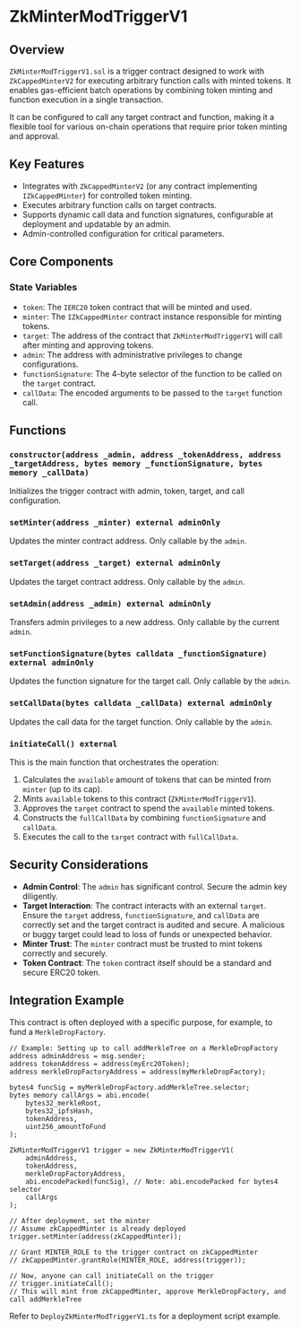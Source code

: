 # ZkMinterModTriggerV1

## Overview
`ZkMinterModTriggerV1.sol` is a trigger contract designed to work with `ZkCappedMinterV2` for executing arbitrary function calls with minted tokens. It enables gas-efficient batch operations by combining token minting and function execution in a single transaction.

It can be configured to call any target contract and function, making it a flexible tool for various on-chain operations that require prior token minting and approval.

## Key Features
- Integrates with `ZkCappedMinterV2` (or any contract implementing `IZkCappedMinter`) for controlled token minting.
- Executes arbitrary function calls on target contracts.
- Supports dynamic call data and function signatures, configurable at deployment and updatable by an admin.
- Admin-controlled configuration for critical parameters.

## Core Components

### State Variables
- `token`: The `IERC20` token contract that will be minted and used.
- `minter`: The `IZkCappedMinter` contract instance responsible for minting tokens.
- `target`: The address of the contract that `ZkMinterModTriggerV1` will call after minting and approving tokens.
- `admin`: The address with administrative privileges to change configurations.
- `functionSignature`: The 4-byte selector of the function to be called on the `target` contract.
- `callData`: The encoded arguments to be passed to the `target` function call.

## Functions

### `constructor(address _admin, address _tokenAddress, address _targetAddress, bytes memory _functionSignature, bytes memory _callData)`
Initializes the trigger contract with admin, token, target, and call configuration.

### `setMinter(address _minter) external adminOnly`
Updates the minter contract address. Only callable by the `admin`.

### `setTarget(address _target) external adminOnly`
Updates the target contract address. Only callable by the `admin`.

### `setAdmin(address _admin) external adminOnly`
Transfers admin privileges to a new address. Only callable by the current `admin`.

### `setFunctionSignature(bytes calldata _functionSignature) external adminOnly`
Updates the function signature for the target call. Only callable by the `admin`.

### `setCallData(bytes calldata _callData) external adminOnly`
Updates the call data for the target function. Only callable by the `admin`.

### `initiateCall() external`
This is the main function that orchestrates the operation:
1. Calculates the `available` amount of tokens that can be minted from `minter` (up to its cap).
2. Mints `available` tokens to this contract (`ZkMinterModTriggerV1`).
3. Approves the `target` contract to spend the `available` minted tokens.
4. Constructs the `fullCallData` by combining `functionSignature` and `callData`.
5. Executes the call to the `target` contract with `fullCallData`.

## Security Considerations
- **Admin Control**: The `admin` has significant control. Secure the admin key diligently.
- **Target Interaction**: The contract interacts with an external `target`. Ensure the `target` address, `functionSignature`, and `callData` are correctly set and the target contract is audited and secure. A malicious or buggy target could lead to loss of funds or unexpected behavior.
- **Minter Trust**: The `minter` contract must be trusted to mint tokens correctly and securely.
- **Token Contract**: The `token` contract itself should be a standard and secure ERC20 token.

## Integration Example
This contract is often deployed with a specific purpose, for example, to fund a `MerkleDropFactory`.

```solidity
// Example: Setting up to call addMerkleTree on a MerkleDropFactory
address adminAddress = msg.sender;
address tokenAddress = address(myErc20Token);
address merkleDropFactoryAddress = address(myMerkleDropFactory);

bytes4 funcSig = myMerkleDropFactory.addMerkleTree.selector;
bytes memory callArgs = abi.encode(
    bytes32_merkleRoot, 
    bytes32_ipfsHash, 
    tokenAddress, 
    uint256_amountToFund
);

ZkMinterModTriggerV1 trigger = new ZkMinterModTriggerV1(
    adminAddress,
    tokenAddress,
    merkleDropFactoryAddress,
    abi.encodePacked(funcSig), // Note: abi.encodePacked for bytes4 selector
    callArgs
);

// After deployment, set the minter
// Assume zkCappedMinter is already deployed
trigger.setMinter(address(zkCappedMinter));

// Grant MINTER_ROLE to the trigger contract on zkCappedMinter
// zkCappedMinter.grantRole(MINTER_ROLE, address(trigger));

// Now, anyone can call initiateCall on the trigger
// trigger.initiateCall(); 
// This will mint from zkCappedMinter, approve MerkleDropFactory, and call addMerkleTree
```

Refer to `DeployZkMinterModTriggerV1.ts` for a deployment script example.
